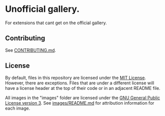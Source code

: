 # Unofficial gallery.

For extensions that cant get on the official gallery.
## Contributing

See [CONTRIBUTING.md](CONTRIBUTING.md).

## License

By default, files in this repository are licensed under the [MIT License](licenses/MIT.txt). However, there are exceptions. Files that are under a different license will have a license header at the top of their code or in an adjacent README file.

All images in the "images" folder are licensed under the [GNU General Public License version 3](licenses/GPL-3.0.txt). See [images/README.md](images/README.md) for attribution information for each image.
